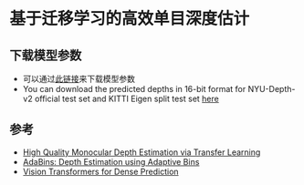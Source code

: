 # 基于迁移学习的高效单目深度估计
## 下载模型参数
* 可以通过[此链接](https://drive.google.com/drive/folders/1nYyaQXOBjNdUJDsmJpcRpu6oE55aQoLA?usp=sharing)来下载模型参数
* You can download the predicted depths in 16-bit format for NYU-Depth-v2 official test set and KITTI Eigen split test set [here](https://drive.google.com/drive/folders/1b3nfm8lqrvUjtYGmsqA5gptNQ8vPlzzS?usp=sharing)

## 参考
* [High Quality Monocular Depth Estimation via Transfer Learning](https://github.com/ialhashim/DenseDepth)
* [AdaBins: Depth Estimation using Adaptive Bins](https://github.com/shariqfarooq123/AdaBins)
* [Vision Transformers for Dense Prediction](https://github.com/isl-org/DPT)
